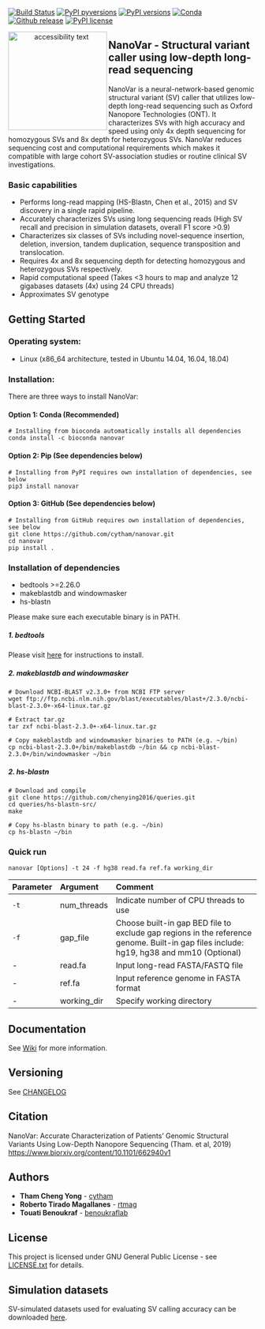 [![Build Status](https://travis-ci.org/cytham/nanovar.svg?branch=master)](https://travis-ci.org/cytham/nanovar)
[![PyPI pyversions](https://img.shields.io/pypi/pyversions/nanovar)](https://pypi.org/project/nanovar/)
[![PyPI versions](https://img.shields.io/pypi/v/nanovar)](https://pypi.org/project/nanovar/)
[![Conda](https://img.shields.io/conda/v/bioconda/nanovar)]()
[![Github release](https://img.shields.io/github/v/release/cytham/nanovar?include_prereleases)](https://github.com/cytham/nanovar/releases)
[![PyPI license](https://img.shields.io/pypi/l/nanovar)](https://github.com/cytham/nanovar/blob/master/LICENSE.txt)

<p align="center">
  <img src="http://benoukraf-lab.com/wp-content/uploads/2019/05/Nanovarlogo.png" width="200" alt="accessibility text" align='left'>
</p>

## NanoVar - Structural variant caller using low-depth long-read sequencing

NanoVar is a neural-network-based genomic structural variant (SV) caller that utilizes low-depth long-read sequencing such as
 Oxford Nanopore Technologies (ONT). It characterizes SVs with high accuracy and speed using only 4x depth
  sequencing for homozygous SVs and 8x depth for heterozygous SVs. NanoVar reduces sequencing cost and computational requirements
   which makes it compatible with large cohort SV-association studies or routine clinical SV investigations.  


### Basic capabilities
* Performs long-read mapping (HS-Blastn, Chen et al., 2015) and SV discovery in a single rapid pipeline.
* Accurately characterizes SVs using long sequencing reads (High SV recall and precision in simulation datasets, overall F1
 score >0.9)  
* Characterizes six classes of SVs including novel-sequence insertion, deletion, inversion, tandem duplication, sequence
 transposition and translocation.  
* Requires 4x and 8x sequencing depth for detecting homozygous and heterozygous SVs respectively.  
* Rapid computational speed (Takes <3 hours to map and analyze 12 gigabases datasets (4x) using 24 CPU threads)  
* Approximates SV genotype


## Getting Started

### Operating system: 
* Linux (x86_64 architecture, tested in Ubuntu 14.04, 16.04, 18.04)  

### Installation:
There are three ways to install NanoVar:
#### Option 1: Conda (Recommended)
```
# Installing from bioconda automatically installs all dependencies 
conda install -c bioconda nanovar
```
#### Option 2: Pip (See dependencies below)
```
# Installing from PyPI requires own installation of dependencies, see below
pip3 install nanovar
```
#### Option 3: GitHub (See dependencies below)
```
# Installing from GitHub requires own installation of dependencies, see below
git clone https://github.com/cytham/nanovar.git 
cd nanovar 
pip install .
```
### Installation of dependencies
* bedtools >=2.26.0
* makeblastdb and windowmasker
* hs-blastn

Please make sure each executable binary is in PATH.
##### 1. _bedtools_
Please visit [here](https://bedtools.readthedocs.io/en/latest/content/installation.html) for instructions to install.

##### 2. _makeblastdb_ and _windowmasker_
```
# Download NCBI-BLAST v2.3.0+ from NCBI FTP server
wget ftp://ftp.ncbi.nlm.nih.gov/blast/executables/blast+/2.3.0/ncbi-blast-2.3.0+-x64-linux.tar.gz

# Extract tar.gz
tar zxf ncbi-blast-2.3.0+-x64-linux.tar.gz

# Copy makeblastdb and windowmasker binaries to PATH (e.g. ~/bin)
cp ncbi-blast-2.3.0+/bin/makeblastdb ~/bin && cp ncbi-blast-2.3.0+/bin/windowmasker ~/bin
```
##### 2. _hs-blastn_
```
# Download and compile
git clone https://github.com/chenying2016/queries.git
cd queries/hs-blastn-src/
make

# Copy hs-blastn binary to path (e.g. ~/bin)
cp hs-blastn ~/bin
```
### Quick run

```
nanovar [Options] -t 24 -f hg38 read.fa ref.fa working_dir 
```

| Parameter | Argument | Comment |
| :--- | :--- | :--- |
| `-t` | num_threads | Indicate number of CPU threads to use |
| `-f` | gap_file | Choose built-in gap BED file to exclude gap regions in the reference genome. Built-in gap files include: hg19, hg38 and mm10 (Optional)|
| - | read.fa | Input long-read FASTA/FASTQ file |
| - | ref.fa | Input reference genome in FASTA format |
| - | working_dir | Specify working directory |


## Documentation
See [Wiki](https://github.com/cytham/nanovar/wiki) for more information.

## Versioning
See [CHANGELOG](https://github.com/cytham/nanovar/blob/master/CHANGELOG.txt)

## Citation
NanoVar: Accurate Characterization of Patients’ Genomic Structural Variants Using Low-Depth Nanopore Sequencing (Tham. et al, 2019)
https://www.biorxiv.org/content/10.1101/662940v1
## Authors

* **Tham Cheng Yong** - [cytham](https://github.com/cytham)
* **Roberto Tirado Magallanes** - [rtmag](https://github.com/rtmag)
* **Touati Benoukraf** - [benoukraflab](https://github.com/benoukraflab)

## License

This project is licensed under GNU General Public License - see [LICENSE.txt](https://github.com/cytham/nanovar/blob/master/LICENSE.txt) for details.

## Simulation datasets
SV-simulated datasets used for evaluating SV calling accuracy can be downloaded [here](https://doi.org/10.5281/zenodo.2599376).
